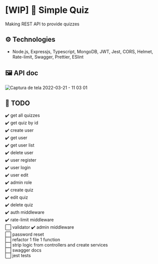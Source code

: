 # [WIP] 🚧 Simple Quiz
Making REST API to provide quizzes

## ⚙️ Technologies
- Node.js, Expressjs, Typescript, MongoDB, JWT, Jest, CORS, Helmet, Rate-limit, Swagger, Prettier, ESlint

## 🖼️ API doc
![Captura de tela 2022-03-21 - 11 03 01](https://user-images.githubusercontent.com/64763336/159277567-33166dec-59db-4333-a2a5-6ad4038e3411.png)


## 📑 TODO
✔️ get all quizzes  
✔️ get quiz by id  
✔️ create user  
✔️ get user  
✔️ get user list  
✔️ delete user  
✔️ user register  
✔️ user login  
✔️ user edit  
✔️ admin role  
✔️ create quiz  
✔️ edit quiz  
✔️ delete quiz  
✔️ auth middleware  
✔️ rate-limit middleware  
⬜ validator
✔️ admin middleware  
⬜ password reset  
⬜ refactor 1 file 1 function  
⬜ strip logic from controllers and create services  
⬜ swagger docs  
⬜ jest tests

